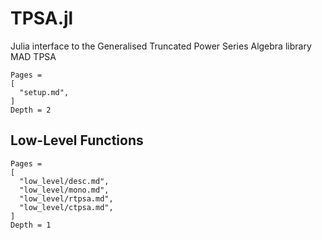 # TPSA.jl

Julia interface to the Generalised Truncated Power Series Algebra library MAD TPSA

```@contents
Pages = 
[
  "setup.md",
]
Depth = 2
```

## Low-Level Functions
```@contents
Pages = 
[
  "low_level/desc.md",
  "low_level/mono.md",
  "low_level/rtpsa.md",
  "low_level/ctpsa.md",
]
Depth = 1
```
